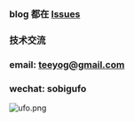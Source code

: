 ### blog 都在 [Issues](https://github.com/SOBIGUFO/blog/issues)

### 技术交流

### email: teeyog@gmail.com
### wechat: sobigufo
![ufo.png](http://upload-images.jianshu.io/upload_images/3597066-2762d0f506bf88b3.png?imageMogr2/auto-orient/strip%7CimageView2/2/w/240)

